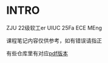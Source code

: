 # INTRO

ZJU 22级软工er
UIUC 25Fa ECE MEng

课程笔记内容仅供参考，如有错误请指正

有些仓库里有对应[pdf版本](https://github.com/CindyZhou2003/mymkdocs/tree/master/docs/pdf)